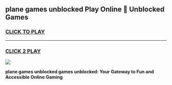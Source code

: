 
## plane games unblocked Play Online 👋 Unblocked Games
<h3>
<a href="https://premium.freeplayer.one?title=plane_games_unblocked&ref=19F">CLICK TO PLAY</a></h3>
<hr>

<h3>
<a href="https://premium.freeplayer.one?title=plane_games_unblocked&ref=19F">CLICK 2 PLAY</a>
  
</h3>

<a href="https://premium.freeplayer.one?title=plane_games_unblocked&ref=19F"><img src="https://clearcache.store/games.png"></a>


**plane games unblocked games unblocked: Your Gateway to Fun and Accessible Online Gaming**
